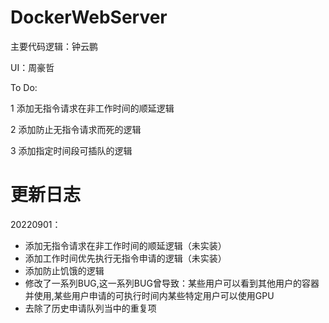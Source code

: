 # DockerWebServer

主要代码逻辑：钟云鹏

UI：周豪哲



To Do:

1 添加无指令请求在非工作时间的顺延逻辑

2 添加防止无指令请求而死的逻辑

3 添加指定时间段可插队的逻辑

# 更新日志
20220901：
  - 添加无指令请求在非工作时间的顺延逻辑（未实装）
  - 添加工作时间优先执行无指令申请的逻辑（未实装）
  - 添加防止饥饿的逻辑
  - 修改了一系列BUG,这一系列BUG曾导致：某些用户可以看到其他用户的容器并使用,某些用户申请的可执行时间内某些特定用户可以使用GPU
  - 去除了历史申请队列当中的重复项